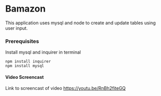 # Bamazon

This application uses mysql and node to create and update tables using user input.


### Prerequisites

Install mysql and inquirer in terminal

```
npm install inquirer
npm install mysql
```
#### Video Screencast

Link to screencast of video
https://youtu.be/RnBh2fiteGQ